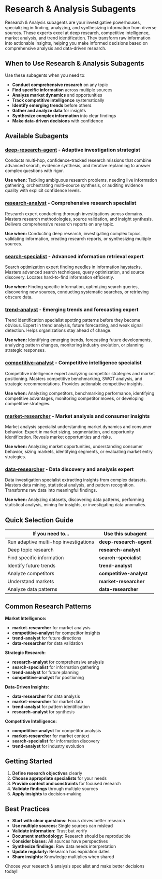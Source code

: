 # Research & Analysis Subagents

Research & Analysis subagents are your investigative powerhouses, specializing in finding, analyzing, and synthesizing information from diverse sources. These experts excel at deep research, competitive intelligence, market analysis, and trend identification. They transform raw information into actionable insights, helping you make informed decisions based on comprehensive analysis and data-driven research.

## When to Use Research & Analysis Subagents

Use these subagents when you need to:
- **Conduct comprehensive research** on any topic
- **Find specific information** across multiple sources
- **Analyze market dynamics** and opportunities
- **Track competitive intelligence** systematically
- **Identify emerging trends** before others
- **Gather and analyze data** for insights
- **Synthesize complex information** into clear findings
- **Make data-driven decisions** with confidence

## Available Subagents

### [**deep-research-agent**](deep-research-agent.md) - Adaptive investigation strategist
Conducts multi-hop, confidence-tracked research missions that combine advanced search, evidence synthesis, and iterative replanning to answer complex questions with rigor.

**Use when:** Tackling ambiguous research problems, needing live information gathering, orchestrating multi-source synthesis, or auditing evidence quality with explicit confidence levels.

### [**research-analyst**](research-analyst.md) - Comprehensive research specialist
Research expert conducting thorough investigations across domains. Masters research methodologies, source validation, and insight synthesis. Delivers comprehensive research reports on any topic.

**Use when:** Conducting deep research, investigating complex topics, validating information, creating research reports, or synthesizing multiple sources.

### [**search-specialist**](search-specialist.md) - Advanced information retrieval expert
Search optimization expert finding needles in information haystacks. Masters advanced search techniques, query optimization, and source discovery. Locates hard-to-find information efficiently.

**Use when:** Finding specific information, optimizing search queries, discovering new sources, conducting systematic searches, or retrieving obscure data.

### [**trend-analyst**](trend-analyst.md) - Emerging trends and forecasting expert
Trend identification specialist spotting patterns before they become obvious. Expert in trend analysis, future forecasting, and weak signal detection. Helps organizations stay ahead of change.

**Use when:** Identifying emerging trends, forecasting future developments, analyzing pattern changes, monitoring industry evolution, or planning strategic responses.

### [**competitive-analyst**](competitive-analyst.md) - Competitive intelligence specialist
Competitive intelligence expert analyzing competitor strategies and market positioning. Masters competitive benchmarking, SWOT analysis, and strategic recommendations. Provides actionable competitive insights.

**Use when:** Analyzing competitors, benchmarking performance, identifying competitive advantages, monitoring competitor moves, or developing competitive strategies.

### [**market-researcher**](market-researcher.md) - Market analysis and consumer insights
Market analysis specialist understanding market dynamics and consumer behavior. Expert in market sizing, segmentation, and opportunity identification. Reveals market opportunities and risks.

**Use when:** Analyzing market opportunities, understanding consumer behavior, sizing markets, identifying segments, or evaluating market entry strategies.

### [**data-researcher**](data-researcher.md) - Data discovery and analysis expert
Data investigation specialist extracting insights from complex datasets. Masters data mining, statistical analysis, and pattern recognition. Transforms raw data into meaningful findings.

**Use when:** Analyzing datasets, discovering data patterns, performing statistical analysis, mining for insights, or investigating data anomalies.

## Quick Selection Guide

| If you need to... | Use this subagent |
|-------------------|-------------------|
| Run adaptive multi-hop investigations | **deep-research-agent** |
| Deep topic research | **research-analyst** |
| Find specific information | **search-specialist** |
| Identify future trends | **trend-analyst** |
| Analyze competitors | **competitive-analyst** |
| Understand markets | **market-researcher** |
| Analyze data patterns | **data-researcher** |

## Common Research Patterns

**Market Intelligence:**
- **market-researcher** for market analysis
- **competitive-analyst** for competitor insights
- **trend-analyst** for future directions
- **data-researcher** for data validation

**Strategic Research:**
- **research-analyst** for comprehensive analysis
- **search-specialist** for information gathering
- **trend-analyst** for future planning
- **competitive-analyst** for positioning

**Data-Driven Insights:**
- **data-researcher** for data analysis
- **market-researcher** for market data
- **trend-analyst** for pattern identification
- **research-analyst** for synthesis

**Competitive Intelligence:**
- **competitive-analyst** for competitor analysis
- **market-researcher** for market context
- **search-specialist** for information discovery
- **trend-analyst** for industry evolution

## Getting Started

1. **Define research objectives** clearly
2. **Choose appropriate specialists** for your needs
3. **Provide context and constraints** for focused research
4. **Validate findings** through multiple sources
5. **Apply insights** to decision-making

## Best Practices

- **Start with clear questions:** Focus drives better research
- **Use multiple sources:** Single sources can mislead
- **Validate information:** Trust but verify
- **Document methodology:** Research should be reproducible
- **Consider biases:** All sources have perspectives
- **Synthesize findings:** Raw data needs interpretation
- **Update regularly:** Research has expiration dates
- **Share insights:** Knowledge multiplies when shared

Choose your research & analysis specialist and make better decisions today!